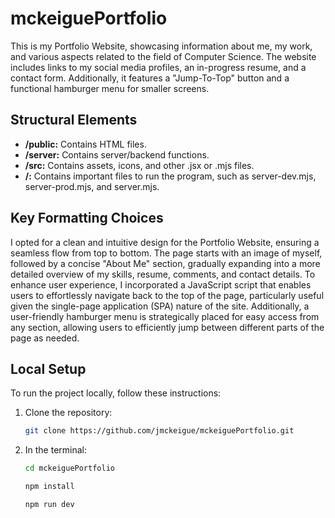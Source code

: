 # mckeiguePortfolio

This is my Portfolio Website, showcasing information about me, my work, and various aspects related to the field of Computer Science. The website includes links to my social media profiles, an in-progress resume, and a contact form. Additionally, it features a "Jump-To-Top" button and a functional hamburger menu for smaller screens.

## Structural Elements

- **/public:** Contains HTML files.
- **/server:** Contains server/backend functions.
- **/src:** Contains assets, icons, and other .jsx or .mjs files.
- **/:** Contains important files to run the program, such as server-dev.mjs, server-prod.mjs, and server.mjs.

## Key Formatting Choices

I opted for a clean and intuitive design for the Portfolio Website, ensuring a seamless flow from top to bottom. The page starts with an image of myself, followed by a concise "About Me" section, gradually expanding into a more detailed overview of my skills, resume, comments, and contact details. To enhance user experience, I incorporated a JavaScript script that enables users to effortlessly navigate back to the top of the page, particularly useful given the single-page application (SPA) nature of the site. Additionally, a user-friendly hamburger menu is strategically placed for easy access from any section, allowing users to efficiently jump between different parts of the page as needed.

## Local Setup

To run the project locally, follow these instructions:

1. Clone the repository:
   ```bash
   git clone https://github.com/jmckeigue/mckeiguePortfolio.git

2. In the terminal:
   ```bash
   cd mckeiguePortfolio

   npm install

   npm run dev

